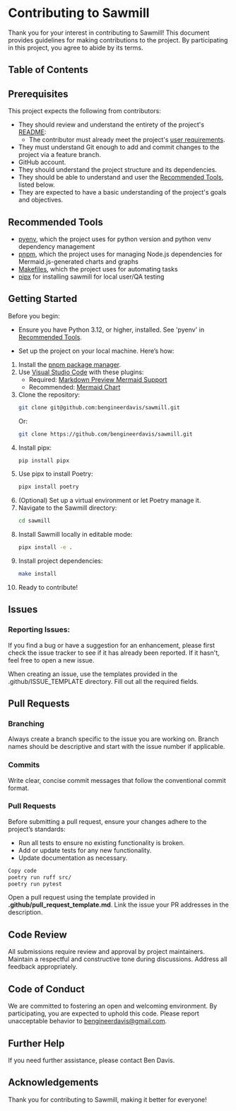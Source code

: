 # Contributing to Sawmill

Thank you for your interest in contributing to Sawmill! This document provides
guidelines for making contributions to the project. By participating in this project,
you agree to abide by its terms.

## Table of Contents

## Prerequisites

This project expects the following from contributors:

- They should review and understand the entirety of the project's [README](./README.md):
    - The contributor must already meet the project's [user
  requirements](./README.md#user-requirements).
- They must understand Git enough to add and commit changes to the project via a feature
  branch.
- GitHub account.
- They should understand the project structure and its dependencies.
- They should be able to understand and user the [Recommended
  Tools](#recommended-tools), listed below.
- They are expected to have a basic understanding of the project's goals and objectives.

## Recommended Tools

- [pyenv](), which the project uses for python version and python venv dependency management
- [pnpm](https://pnpm.io/installation), which the project uses for managing Node.js dependencies for Mermaid.js-generated charts and graphs
- [Makefiles](https://www.gnu.org/software/make/), which the project uses for automating
  tasks
- [pipx](https://pipx.pypa.io/stable/installation/) for installing sawmill for local
  user/QA
   testing

## Getting Started

Before you begin:
- Ensure you have Python 3.12, or higher, installed. See 'pyenv' in [Recommended
  Tools](#recommended-tools).

- Set up the project on your local machine. Here’s how:

1. Install the [pnpm package manager](https://pnpm.io/installation).
2. Use [Visual Studio Code](https://code.visualstudio.com/download) with these plugins:
    - Required: [Markdown Preview Mermaid Support](https://marketplace.visualstudio.com/items?itemName=bierner.markdown-mermaid)
    - Recommended: [Mermaid Chart](https://marketplace.visualstudio.com/items?itemName=MermaidChart.vscode-mermaid-chart)
3. Clone the repository:
    ```sh
    git clone git@github.com:bengineerdavis/sawmill.git
    ```
    Or:
    ```sh
    git clone https://github.com/bengineerdavis/sawmill.git
    ```
4. Install pipx:
    ```sh
    pip install pipx
    ```
5. Use pipx to install Poetry:
    ```sh
    pipx install poetry
    ```
6. (Optional) Set up a virtual environment or let Poetry manage it.
7. Navigate to the Sawmill directory:
    ```sh
    cd sawmill
    ```
8. Install Sawmill locally in editable mode:
    ```sh
    pipx install -e .
    ```
9. Install project dependencies:
    ```sh
    make install
    ```
10. Ready to contribute!


## Issues

### Reporting Issues: 

If you find a bug or have a suggestion for an enhancement, please first check the issue tracker to see if it has already been reported. If it hasn't, feel free to open a new issue.

When creating an issue, use the templates provided in the .github/ISSUE_TEMPLATE directory. Fill out all the required fields.

## Pull Requests

### Branching

Always create a branch specific to the issue you are working on. Branch names should be descriptive and start with the issue number if applicable.

### Commits 

Write clear, concise commit messages that follow the conventional commit format.

### Pull Requests

Before submitting a pull request, ensure your changes adhere to the project’s standards:
- Run all tests to ensure no existing functionality is broken.
- Add or update tests for any new functionality.
- Update documentation as necessary.

```bash
Copy code
poetry run ruff src/
poetry run pytest
```

Open a pull request using the template provided in **.github/pull_request_template.md**.
Link the issue your PR addresses in the description.

## Code Review

All submissions require review and approval by project maintainers.
Maintain a respectful and constructive tone during discussions.
Address all feedback appropriately.

## Code of Conduct

We are committed to fostering an open and welcoming environment. By participating, you are expected to uphold this code. Please report unacceptable behavior to bengineerdavis@gmail.com.

## Further Help

If you need further assistance, please contact Ben Davis.

## Acknowledgements
Thank you for contributing to Sawmill, making it better for everyone!